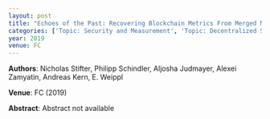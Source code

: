 ```yaml
---
layout: post
title: "Echoes of the Past: Recovering Blockchain Metrics From Merged Mining"
categories: ['Topic: Security and Measurement', 'Topic: Decentralized Systems', '2019', 'Venue: FC']
year: 2019
venue: FC
---
```

**Authors**: Nicholas Stifter, Philipp Schindler, Aljosha Judmayer, Alexei Zamyatin, Andreas Kern, E. Weippl

**Venue**: FC (2019)

**Abstract**: Abstract not available
